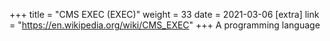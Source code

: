 +++
title = "CMS EXEC (EXEC)"
weight = 33
date = 2021-03-06
[extra]
link = "https://en.wikipedia.org/wiki/CMS_EXEC"
+++
A programming language

